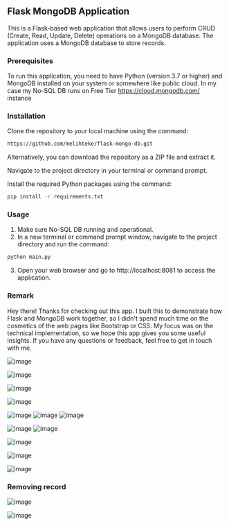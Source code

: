 ## Flask MongoDB Application

This is a Flask-based web application that allows users to perform CRUD (Create, Read, Update, Delete) operations on a MongoDB database. The application uses a MongoDB database to store records.

### Prerequisites
To run this application, you need to have Python (version 3.7 or higher) and MongoDB installed on your system or somewhere like public cloud. In my case my No-SQL DB runs on Free Tier https://cloud.mongodb.com/ instance


### Installation
Clone the repository to your local machine using the command:

```sh
https://github.com/melihteke/flask-mongo-db.git
```
Alternatively, you can download the repository as a ZIP file and extract it.

Navigate to the project directory in your terminal or command prompt.

Install the required Python packages using the command:
```sh
pip install -r requirements.txt
```

### Usage
1.  Make sure No-SQL DB running and operational.
2. In a new terminal or command prompt window, navigate to the project directory and run the command:
```sh
python main.py
```
3. Open your web browser and go to http://localhost:8081 to access the application.

### Remark
Hey there! Thanks for checking out this app. I built this to demonstrate how Flask and MongoDB work together, so I didn't spend much time on the cosmetics of the web pages like Bootstrap or CSS. My focus was on the technical implementation, so we hope this app gives you some useful insights. If you have any questions or feedback, feel free to get in touch with me.


![image](https://user-images.githubusercontent.com/36086368/231595749-4d9d1267-f4fc-4d9d-b6ac-f19f1a2fbd93.png)

![image](https://user-images.githubusercontent.com/36086368/231597474-92bd7a0a-88a1-4385-b879-7f0d97819689.png)


![image](https://user-images.githubusercontent.com/36086368/231596064-cb557aee-b9b1-4bc3-b5fc-5034bbdca662.png)

![image](https://user-images.githubusercontent.com/36086368/231596501-a849573c-d93b-47a1-a075-9cd6ae9f051a.png)


![image](https://user-images.githubusercontent.com/36086368/231596549-9d1e964e-ed87-4920-9c28-58c69bae2c56.png)
![image](https://user-images.githubusercontent.com/36086368/231596580-b8a01411-2511-43ba-975f-6836a54ff1ca.png)
![image](https://user-images.githubusercontent.com/36086368/231596732-181dcf6d-1365-46f5-b585-9d992d0e5fae.png)

![image](https://user-images.githubusercontent.com/36086368/231596766-ade1abbb-fe6c-435c-a615-ead0e0347d91.png)
![image](https://user-images.githubusercontent.com/36086368/231596841-af7cf080-902e-4368-bb0d-cec6dd8494a8.png)

![image](https://user-images.githubusercontent.com/36086368/231596947-21114fd3-469e-4aa0-a163-0d23017f52b5.png)

![image](https://user-images.githubusercontent.com/36086368/231596989-b1c346a6-ad62-4591-9c90-c4668cff9a13.png)


![image](https://user-images.githubusercontent.com/36086368/231597027-104d21ae-e52b-413d-9914-c83fce409761.png)


### Removing record
![image](https://user-images.githubusercontent.com/36086368/231597122-ed006e05-1316-40f7-b310-be23bdeebf32.png)

![image](https://user-images.githubusercontent.com/36086368/231597144-56e4d974-7237-48f6-a2f7-fcc46b1ea1bb.png)







